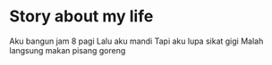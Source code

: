 # Story about my life

Aku bangun jam 8 pagi
Lalu aku mandi
Tapi aku lupa sikat gigi
Malah langsung makan pisang goreng
